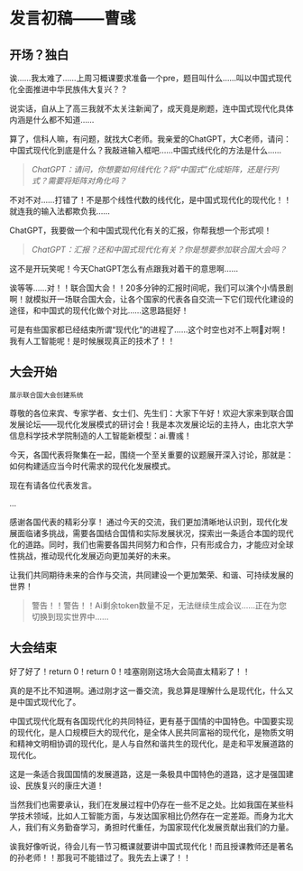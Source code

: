 # 发言初稿——曹彧

## 开场？独白
诶……我太难了……上周习概课要求准备一个pre，题目叫什么……叫以中国式现代化全面推进中华民族伟大复兴？？

说实话，自从上了高三我就不太关注新闻了，成天竟是刷题，连中国式现代化具体内涵是什么都不知道……

算了，信科人嘛，有问题，就找大C老师。我亲爱的ChatGPT，大C老师，请问：中国式现代化到底是什么？我敲进输入框吧……中国式线代化的方法是什么……

>*ChatGPT：请问，你想要如何线代化？将“中国式”化成矩阵，还是行列式？需要将矩阵对角化吗？*

不对不对……打错了！不是那个线性代数的线代化，是中国式现代化的现代化！！就连我的输入法都欺负我……

ChatGPT，我要做一个和中国式现代化有关的汇报，你帮我想一个形式呗！

>*ChatGPT：汇报？还和中国式现代化有关？你是想要参加联合国大会吗？*

这不是开玩笑呢！今天ChatGPT怎么有点跟我对着干的意思啊……

诶等等……对！！联合国大会！！20多分钟的汇报时间呢，我们可以演个小情景剧啊！就模拟开一场联合国大会，让各个国家的代表各自交流一下它们现代化建设的途径，和中国式的现代化做个对比……这思路挺好！

可是有些国家都已经结束所谓“现代化”的进程了……这个时空也对不上啊🤔️对啊！我有人工智能呢！是时候展现真正的技术了！！

## 大会开始
`展示联合国大会创建系统`

尊敬的各位来宾、专家学者、女士们、先生们：大家下午好！欢迎大家来到联合国发展论坛——现代化发展模式的研讨会！我是本次发展论坛的主持人，由北京大学信息科学技术学院制造的人工智能新模型：ai.曹彧！

今天，各国代表将聚集在一起，围绕一个至关重要的议题展开深入讨论，那就是：如何构建适应当今时代需求的现代化发展模式。

现在有请各位代表发言。

...

感谢各国代表的精彩分享！
通过今天的交流，我们更加清晰地认识到，现代化发展面临诸多挑战，需要各国结合国情和实际发展状况，探索出一条适合本国的现代化的道路。同时，我们也需要各国共同努力和合作，只有形成合力，才能应对全球性挑战，推动现代化发展迈向更加美好的未来。

让我们共同期待未来的合作与交流，共同建设一个更加繁荣、和谐、可持续发展的世界！

>警告！！警告！！Ai剩余token数量不足，无法继续生成会议……正在为您切换到现实世界中……

## 大会结束

好了好了！return 0！return 0！哇塞刚刚这场大会简直太精彩了！！

真的是不比不知道啊。通过刚才这一番交流，我总算是理解什么是现代化，什么又是中国式现代化了。

中国式现代化既有各国现代化的共同特征，更有基于国情的中国特色。中国要实现的现代化，是人口规模巨大的现代化，是全体人民共同富裕的现代化，是物质文明和精神文明相协调的现代化，是人与自然和谐共生的现代化，是走和平发展道路的现代化。

这是一条适合我国国情的发展道路，这是一条极具中国特色的道路，这才是强国建设、民族复兴的康庄大道！

当然我们也需要承认，我们在发展过程中仍存在一些不足之处。比如我国在某些科学技术领域，比如人工智能方面，与发达国家相比仍然存在一定差距。而身为北大人，我们有义务勤奋学习，勇担时代重任，为国家现代化发展贡献出我们的力量。

诶我好像听说，待会儿有一节习概课就要讲中国式现代化！而且授课教师还是著名的孙老师！！那我可不能错过了。我先去上课了！！